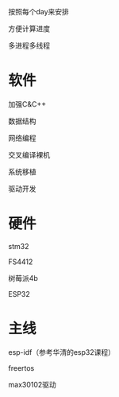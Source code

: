 按照每个day来安排

方便计算进度

多进程多线程



# 软件

加强C&C++

数据结构

网络编程



交叉编译裸机

系统移植

驱动开发



# 硬件

stm32

FS4412

树莓派4b

ESP32



# 主线

esp-idf（参考华清的esp32课程）

freertos

max30102驱动